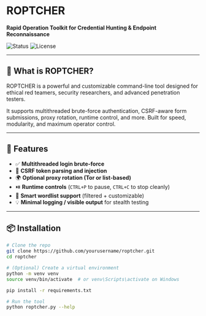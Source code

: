 ﻿# ROPTCHER  
**Rapid Operation Toolkit for Credential Hunting & Endpoint Reconnaissance**

![Status](https://img.shields.io/badge/status-active-brightgreen)
![License](https://img.shields.io/badge/license-MIT-blue)

---

## 🚀 What is ROPTCHER?

ROPTCHER is a powerful and customizable command-line tool designed for ethical red teamers, security researchers, and advanced penetration testers.

It supports multithreaded brute-force authentication, CSRF-aware form submissions, proxy rotation, runtime control, and more. Built for speed, modularity, and maximum operator control.

---

## 🔧 Features

- ✅ **Multithreaded login brute-force**
- 🔐 **CSRF token parsing and injection**
- 🌍 **Optional proxy rotation (Tor or list-based)**
- ⏯️ **Runtime controls** (`CTRL+P` to pause, `CTRL+C` to stop cleanly)
- 📄 **Smart wordlist support** (filtered + customizable)
- 💡 **Minimal logging / visible output** for stealth testing

---

## 📦 Installation

```bash
# Clone the repo
git clone https://github.com/yourusername/roptcher.git
cd roptcher

# (Optional) Create a virtual environment
python -m venv venv
source venv/bin/activate  # or venv\Scripts\activate on Windows

pip install -r requirements.txt

# Run the tool
python roptcher.py --help


